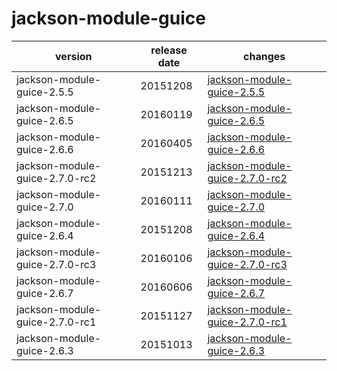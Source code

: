# jackson-module-guice

|            version             | release date |                                    changes                                     |
|--------------------------------|--------------|--------------------------------------------------------------------------------|
| jackson-module-guice-2.5.5     | 20151208     | [jackson-module-guice-2.5.5](./jackson-module-guice-2.5.5-20151208.md)         |
| jackson-module-guice-2.6.5     | 20160119     | [jackson-module-guice-2.6.5](./jackson-module-guice-2.6.5-20160119.md)         |
| jackson-module-guice-2.6.6     | 20160405     | [jackson-module-guice-2.6.6](./jackson-module-guice-2.6.6-20160405.md)         |
| jackson-module-guice-2.7.0-rc2 | 20151213     | [jackson-module-guice-2.7.0-rc2](./jackson-module-guice-2.7.0-rc2-20151213.md) |
| jackson-module-guice-2.7.0     | 20160111     | [jackson-module-guice-2.7.0](./jackson-module-guice-2.7.0-20160111.md)         |
| jackson-module-guice-2.6.4     | 20151208     | [jackson-module-guice-2.6.4](./jackson-module-guice-2.6.4-20151208.md)         |
| jackson-module-guice-2.7.0-rc3 | 20160106     | [jackson-module-guice-2.7.0-rc3](./jackson-module-guice-2.7.0-rc3-20160106.md) |
| jackson-module-guice-2.6.7     | 20160606     | [jackson-module-guice-2.6.7](./jackson-module-guice-2.6.7-20160606.md)         |
| jackson-module-guice-2.7.0-rc1 | 20151127     | [jackson-module-guice-2.7.0-rc1](./jackson-module-guice-2.7.0-rc1-20151127.md) |
| jackson-module-guice-2.6.3     | 20151013     | [jackson-module-guice-2.6.3](./jackson-module-guice-2.6.3-20151013.md)         |

